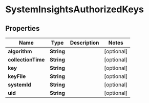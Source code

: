 

# SystemInsightsAuthorizedKeys


## Properties

| Name | Type | Description | Notes |
|------------ | ------------- | ------------- | -------------|
|**algorithm** | **String** |  |  [optional] |
|**collectionTime** | **String** |  |  [optional] |
|**key** | **String** |  |  [optional] |
|**keyFile** | **String** |  |  [optional] |
|**systemId** | **String** |  |  [optional] |
|**uid** | **String** |  |  [optional] |



